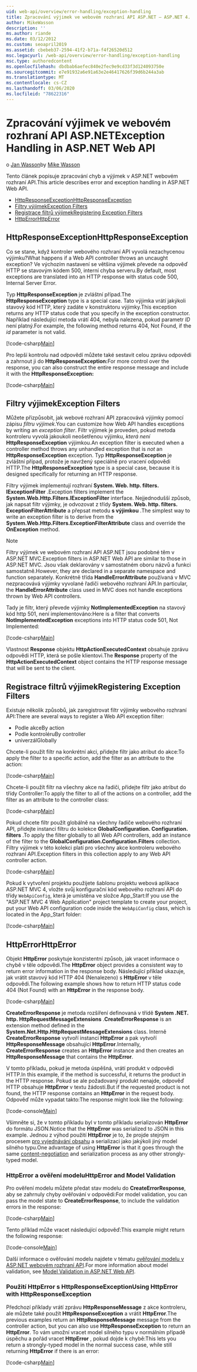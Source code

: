 ```yaml
---
uid: web-api/overview/error-handling/exception-handling
title: Zpracování výjimek ve webovém rozhraní API ASP.NET – ASP.NET 4. x
author: MikeWasson
description: ''
ms.author: riande
ms.date: 03/12/2012
ms.custom: seoapril2019
ms.assetid: cbebeb37-2594-41f2-b71a-f4f26520d512
msc.legacyurl: /web-api/overview/error-handling/exception-handling
msc.type: authoredcontent
ms.openlocfilehash: dbdbab6aefec840e2fec9e9cd33f3d124093750e
ms.sourcegitcommit: e7e91932a6e91a63e2e46417626f39d6b244a3ab
ms.translationtype: MT
ms.contentlocale: cs-CZ
ms.lasthandoff: 03/06/2020
ms.locfileid: "78622316"
---
```

# <a name="exception-handling-in-aspnet-web-api"></a><span data-ttu-id="813f8-102">Zpracování výjimek ve webovém rozhraní API ASP.NET</span><span class="sxs-lookup"><span data-stu-id="813f8-102">Exception Handling in ASP.NET Web API</span></span>

<span data-ttu-id="813f8-103">o [Jan Wasson](https://github.com/MikeWasson)</span><span class="sxs-lookup"><span data-stu-id="813f8-103">by [Mike Wasson](https://github.com/MikeWasson)</span></span>

<span data-ttu-id="813f8-104">Tento článek popisuje zpracování chyb a výjimek v ASP.NET webovém rozhraní API.</span><span class="sxs-lookup"><span data-stu-id="813f8-104">This article describes error and exception handling in ASP.NET Web API.</span></span>

- [<span data-ttu-id="813f8-105">HttpResponseException</span><span class="sxs-lookup"><span data-stu-id="813f8-105">HttpResponseException</span></span>](#httpresponserexception)
- [<span data-ttu-id="813f8-106">Filtry výjimek</span><span class="sxs-lookup"><span data-stu-id="813f8-106">Exception Filters</span></span>](#exception_filters)
- [<span data-ttu-id="813f8-107">Registrace filtrů výjimek</span><span class="sxs-lookup"><span data-stu-id="813f8-107">Registering Exception Filters</span></span>](#registering_exception_filters)
- [<span data-ttu-id="813f8-108">HttpError</span><span class="sxs-lookup"><span data-stu-id="813f8-108">HttpError</span></span>](#httperror)

<a id="httpresponserexception"></a>
## <a name="httpresponseexception"></a><span data-ttu-id="813f8-109">HttpResponseException</span><span class="sxs-lookup"><span data-stu-id="813f8-109">HttpResponseException</span></span>

<span data-ttu-id="813f8-110">Co se stane, když kontroler webového rozhraní API vyvolá nezachycenou výjimku?</span><span class="sxs-lookup"><span data-stu-id="813f8-110">What happens if a Web API controller throws an uncaught exception?</span></span> <span data-ttu-id="813f8-111">Ve výchozím nastavení se většina výjimek převede na odpověď HTTP se stavovým kódem 500, interní chyba serveru.</span><span class="sxs-lookup"><span data-stu-id="813f8-111">By default, most exceptions are translated into an HTTP response with status code 500, Internal Server Error.</span></span>

<span data-ttu-id="813f8-112">Typ **HttpResponseException** je zvláštní případ.</span><span class="sxs-lookup"><span data-stu-id="813f8-112">The **HttpResponseException** type is a special case.</span></span> <span data-ttu-id="813f8-113">Tato výjimka vrátí jakýkoli stavový kód HTTP, který zadáte v konstruktoru výjimky.</span><span class="sxs-lookup"><span data-stu-id="813f8-113">This exception returns any HTTP status code that you specify in the exception constructor.</span></span> <span data-ttu-id="813f8-114">Například následující metoda vrátí 404, nebyla nalezena, pokud parametr *ID* není platný.</span><span class="sxs-lookup"><span data-stu-id="813f8-114">For example, the following method returns 404, Not Found, if the *id* parameter is not valid.</span></span>

[!code-csharp[Main](exception-handling/samples/sample1.cs)]

<span data-ttu-id="813f8-115">Pro lepší kontrolu nad odpovědí můžete také sestavit celou zprávu odpovědi a zahrnout ji do **HttpResponseException:**</span><span class="sxs-lookup"><span data-stu-id="813f8-115">For more control over the response, you can also construct the entire response message and include it with the **HttpResponseException:**</span></span> 

[!code-csharp[Main](exception-handling/samples/sample2.cs)]

<a id="exception_filters"></a>
## <a name="exception-filters"></a><span data-ttu-id="813f8-116">Filtry výjimek</span><span class="sxs-lookup"><span data-stu-id="813f8-116">Exception Filters</span></span>

<span data-ttu-id="813f8-117">Můžete přizpůsobit, jak webové rozhraní API zpracovává výjimky pomocí zápisu *filtru výjimek*.</span><span class="sxs-lookup"><span data-stu-id="813f8-117">You can customize how Web API handles exceptions by writing an *exception filter*.</span></span> <span data-ttu-id="813f8-118">Filtr výjimek je proveden, pokud metoda kontroleru vyvolá jakoukoli neošetřenou výjimku, *která není* **HttpResponseException** výjimkou.</span><span class="sxs-lookup"><span data-stu-id="813f8-118">An exception filter is executed when a controller method throws any unhandled exception that is *not* an **HttpResponseException** exception.</span></span> <span data-ttu-id="813f8-119">Typ **HttpResponseException** je zvláštní případ, protože je navržený speciálně pro vracení odpovědi HTTP.</span><span class="sxs-lookup"><span data-stu-id="813f8-119">The **HttpResponseException** type is a special case, because it is designed specifically for returning an HTTP response.</span></span>

<span data-ttu-id="813f8-120">Filtry výjimek implementují rozhraní **System. Web. http. filters. IExceptionFilter** .</span><span class="sxs-lookup"><span data-stu-id="813f8-120">Exception filters implement the **System.Web.Http.Filters.IExceptionFilter** interface.</span></span> <span data-ttu-id="813f8-121">Nejjednodušší způsob, jak napsat filtr výjimky, je odvozovat z třídy **System. Web. http. filters. ExceptionFilterAttribute** a přepsat metodu **s výjimkou** .</span><span class="sxs-lookup"><span data-stu-id="813f8-121">The simplest way to write an exception filter is to derive from the **System.Web.Http.Filters.ExceptionFilterAttribute** class and override the **OnException** method.</span></span>

> [!NOTE]
> <span data-ttu-id="813f8-122">Filtry výjimek ve webovém rozhraní API ASP.NET jsou podobné těm v ASP.NET MVC.</span><span class="sxs-lookup"><span data-stu-id="813f8-122">Exception filters in ASP.NET Web API are similar to those in ASP.NET MVC.</span></span> <span data-ttu-id="813f8-123">Jsou však deklarovány v samostatném oboru názvů a funkci samostatně.</span><span class="sxs-lookup"><span data-stu-id="813f8-123">However, they are declared in a separate namespace and function separately.</span></span> <span data-ttu-id="813f8-124">Konkrétně třída **HandleErrorAttribute** používaná v MVC nezpracovává výjimky vyvolané řadiči webového rozhraní API.</span><span class="sxs-lookup"><span data-stu-id="813f8-124">In particular, the **HandleErrorAttribute** class used in MVC does not handle exceptions thrown by Web API controllers.</span></span>

<span data-ttu-id="813f8-125">Tady je filtr, který převede výjimky **NotImplementedException** na stavový kód http 501, není implementováno:</span><span class="sxs-lookup"><span data-stu-id="813f8-125">Here is a filter that converts **NotImplementedException** exceptions into HTTP status code 501, Not Implemented:</span></span>

[!code-csharp[Main](exception-handling/samples/sample3.cs)]

<span data-ttu-id="813f8-126">Vlastnost **Response** objektu **HttpActionExecutedContext** obsahuje zprávu odpovědi HTTP, která se pošle klientovi.</span><span class="sxs-lookup"><span data-stu-id="813f8-126">The **Response** property of the **HttpActionExecutedContext** object contains the HTTP response message that will be sent to the client.</span></span>

<a id="registering_exception_filters"></a>
## <a name="registering-exception-filters"></a><span data-ttu-id="813f8-127">Registrace filtrů výjimek</span><span class="sxs-lookup"><span data-stu-id="813f8-127">Registering Exception Filters</span></span>

<span data-ttu-id="813f8-128">Existuje několik způsobů, jak zaregistrovat filtr výjimky webového rozhraní API:</span><span class="sxs-lookup"><span data-stu-id="813f8-128">There are several ways to register a Web API exception filter:</span></span>

- <span data-ttu-id="813f8-129">Podle akce</span><span class="sxs-lookup"><span data-stu-id="813f8-129">By action</span></span>
- <span data-ttu-id="813f8-130">Podle kontroléru</span><span class="sxs-lookup"><span data-stu-id="813f8-130">By controller</span></span>
- <span data-ttu-id="813f8-131">univerzál</span><span class="sxs-lookup"><span data-stu-id="813f8-131">Globally</span></span>

<span data-ttu-id="813f8-132">Chcete-li použít filtr na konkrétní akci, přidejte filtr jako atribut do akce:</span><span class="sxs-lookup"><span data-stu-id="813f8-132">To apply the filter to a specific action, add the filter as an attribute to the action:</span></span>

[!code-csharp[Main](exception-handling/samples/sample4.cs)]

<span data-ttu-id="813f8-133">Chcete-li použít filtr na všechny akce na řadiči, přidejte filtr jako atribut do třídy Controller:</span><span class="sxs-lookup"><span data-stu-id="813f8-133">To apply the filter to all of the actions on a controller, add the filter as an attribute to the controller class:</span></span>

[!code-csharp[Main](exception-handling/samples/sample5.cs)]

<span data-ttu-id="813f8-134">Pokud chcete filtr použít globálně na všechny řadiče webového rozhraní API, přidejte instanci filtru do kolekce **GlobalConfiguration. Configuration. filters** .</span><span class="sxs-lookup"><span data-stu-id="813f8-134">To apply the filter globally to all Web API controllers, add an instance of the filter to the **GlobalConfiguration.Configuration.Filters** collection.</span></span> <span data-ttu-id="813f8-135">Filtry výjimek v této kolekci platí pro všechny akce kontroleru webového rozhraní API.</span><span class="sxs-lookup"><span data-stu-id="813f8-135">Exception filters in this collection apply to any Web API controller action.</span></span>

[!code-csharp[Main](exception-handling/samples/sample6.cs)]

<span data-ttu-id="813f8-136">Pokud k vytvoření projektu použijete šablonu projektu webová aplikace ASP.NET MVC 4, vložte svůj konfigurační kód webového rozhraní API do třídy `WebApiConfig`, která je umístěna ve složce App\_Start:</span><span class="sxs-lookup"><span data-stu-id="813f8-136">If you use the "ASP.NET MVC 4 Web Application" project template to create your project, put your Web API configuration code inside the `WebApiConfig` class, which is located in the App\_Start folder:</span></span>

[!code-csharp[Main](exception-handling/samples/sample7.cs?highlight=5)]

<a id="httperror"></a>
## <a name="httperror"></a><span data-ttu-id="813f8-137">HttpError</span><span class="sxs-lookup"><span data-stu-id="813f8-137">HttpError</span></span>

<span data-ttu-id="813f8-138">Objekt **HttpError** poskytuje konzistentní způsob, jak vracet informace o chybě v těle odpovědi.</span><span class="sxs-lookup"><span data-stu-id="813f8-138">The **HttpError** object provides a consistent way to return error information in the response body.</span></span> <span data-ttu-id="813f8-139">Následující příklad ukazuje, jak vrátit stavový kód HTTP 404 (Nenalezeno) s **HttpError** v těle odpovědi.</span><span class="sxs-lookup"><span data-stu-id="813f8-139">The following example shows how to return HTTP status code 404 (Not Found) with an **HttpError** in the response body.</span></span>

[!code-csharp[Main](exception-handling/samples/sample8.cs)]

<span data-ttu-id="813f8-140">**CreateErrorResponse** je metoda rozšíření definovaná v třídě **System .NET. http. HttpRequestMessageExtensions** .</span><span class="sxs-lookup"><span data-stu-id="813f8-140">**CreateErrorResponse** is an extension method defined in the **System.Net.Http.HttpRequestMessageExtensions** class.</span></span> <span data-ttu-id="813f8-141">Interně **CreateErrorResponse** vytvoří instanci **HttpError** a pak vytvoří **HttpResponseMessage** obsahující **HttpError**.</span><span class="sxs-lookup"><span data-stu-id="813f8-141">Internally, **CreateErrorResponse** creates an **HttpError** instance and then creates an **HttpResponseMessage** that contains the **HttpError**.</span></span>

<span data-ttu-id="813f8-142">V tomto příkladu, pokud je metoda úspěšná, vrátí produkt v odpovědi HTTP.</span><span class="sxs-lookup"><span data-stu-id="813f8-142">In this example, if the method is successful, it returns the product in the HTTP response.</span></span> <span data-ttu-id="813f8-143">Pokud se ale požadovaný produkt nenajde, odpověď HTTP obsahuje **HttpError** v textu žádosti.</span><span class="sxs-lookup"><span data-stu-id="813f8-143">But if the requested product is not found, the HTTP response contains an **HttpError** in the request body.</span></span> <span data-ttu-id="813f8-144">Odpověď může vypadat takto:</span><span class="sxs-lookup"><span data-stu-id="813f8-144">The response might look like the following:</span></span>

[!code-console[Main](exception-handling/samples/sample9.cmd)]

<span data-ttu-id="813f8-145">Všimněte si, že v tomto příkladu byl v tomto příkladu serializován **HttpError** do formátu JSON.</span><span class="sxs-lookup"><span data-stu-id="813f8-145">Notice that the **HttpError** was serialized to JSON in this example.</span></span> <span data-ttu-id="813f8-146">Jednou z výhod použití **HttpError** je to, že projde stejným procesem [pro vyjednávání obsahu](../formats-and-model-binding/content-negotiation.md) a serializaci jako jakýkoli jiný model silného typu.</span><span class="sxs-lookup"><span data-stu-id="813f8-146">One advantage of using **HttpError** is that it goes through the same [content-negotiation](../formats-and-model-binding/content-negotiation.md) and serialization process as any other strongly-typed model.</span></span>

### <a name="httperror-and-model-validation"></a><span data-ttu-id="813f8-147">HttpError a ověření modelu</span><span class="sxs-lookup"><span data-stu-id="813f8-147">HttpError and Model Validation</span></span>

<span data-ttu-id="813f8-148">Pro ověření modelu můžete předat stav modelu do **CreateErrorResponse**, aby se zahrnuly chyby ověřování v odpovědi:</span><span class="sxs-lookup"><span data-stu-id="813f8-148">For model validation, you can pass the model state to **CreateErrorResponse**, to include the validation errors in the response:</span></span>

[!code-csharp[Main](exception-handling/samples/sample10.cs)]

<span data-ttu-id="813f8-149">Tento příklad může vracet následující odpověď:</span><span class="sxs-lookup"><span data-stu-id="813f8-149">This example might return the following response:</span></span>

[!code-console[Main](exception-handling/samples/sample11.cmd)]

<span data-ttu-id="813f8-150">Další informace o ověřování modelu najdete v tématu [ověřování modelu v ASP.NET webovém rozhraní API](../formats-and-model-binding/model-validation-in-aspnet-web-api.md).</span><span class="sxs-lookup"><span data-stu-id="813f8-150">For more information about model validation, see [Model Validation in ASP.NET Web API](../formats-and-model-binding/model-validation-in-aspnet-web-api.md).</span></span>

### <a name="using-httperror-with-httpresponseexception"></a><span data-ttu-id="813f8-151">Použití HttpError s HttpResponseException</span><span class="sxs-lookup"><span data-stu-id="813f8-151">Using HttpError with HttpResponseException</span></span>

<span data-ttu-id="813f8-152">Předchozí příklady vrátí zprávu **HttpResponseMessage** z akce kontroleru, ale můžete také použít **HttpResponseException** a vrátit **HttpError**.</span><span class="sxs-lookup"><span data-stu-id="813f8-152">The previous examples return an **HttpResponseMessage** message from the controller action, but you can also use **HttpResponseException** to return an **HttpError**.</span></span> <span data-ttu-id="813f8-153">To vám umožní vracet model silného typu v normálním případě úspěchu a pořád vracet **HttpError** , pokud dojde k chybě:</span><span class="sxs-lookup"><span data-stu-id="813f8-153">This lets you return a strongly-typed model in the normal success case, while still returning **HttpError** if there is an error:</span></span>

[!code-csharp[Main](exception-handling/samples/sample12.cs)]
